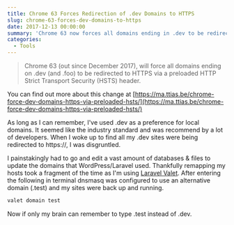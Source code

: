 ```yaml
---
title: Chrome 63 Forces Redirection of .dev Domains to HTTPS
slug: chrome-63-forces-dev-domains-to-https
date: 2017-12-13 00:00:00
summary: 'Chrome 63 now forces all domains ending in .dev to be redirected to HTTPS and directly killed my local stack overnight.'
categories:
  - Tools
---
```


> Chrome 63 (out since December 2017), will force all domains ending on .dev (and .foo) to be redirected to HTTPS via a preloaded HTTP Strict Transport Security (HSTS) header.

You can find out more about this change at [https://ma.ttias.be/chrome-force-dev-domains-https-via-preloaded-hsts/](https://ma.ttias.be/chrome-force-dev-domains-https-via-preloaded-hsts/)

As long as I can remember, I've used .dev as a preference for local domains. It seemed like the industry standard and was recommend by a lot of developers. When I woke up to find all my .dev sites were being redirected to https://, I was disgruntled.

I painstakingly had to go and edit a vast amount of databases & files to update the domains that WordPress/Laravel used. Thankfully remapping my hosts took a fragment of the time as I'm using [Laravel Valet](https://laravel.com/docs/5.5/valet). After entering the following in terminal dnsmasq was configured to use an alternative domain (.test) and my sites were back up and running.

```bash
valet domain test
```

Now if only my brain can remember to type .test instead of .dev.
